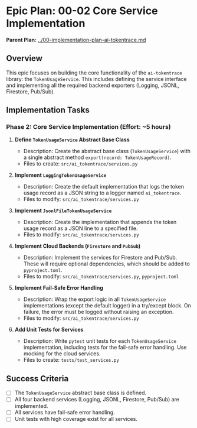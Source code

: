 # Epic Plan: 00-02 Core Service Implementation

**Parent Plan:** [../00-implementation-plan-ai-tokentrace.md](../00-implementation-plan-ai-tokentrace.md)

## Overview
This epic focuses on building the core functionality of the `ai-tokentrace` library: the `TokenUsageService`. This includes defining the service interface and implementing all the required backend exporters (Logging, JSONL, Firestore, Pub/Sub).

## Implementation Tasks

### Phase 2: Core Service Implementation (Effort: ~5 hours)
1.  **Define `TokenUsageService` Abstract Base Class**
    -   Description: Create the abstract base class (`TokenUsageService`) with a single abstract method `export(record: TokenUsageRecord)`.
    -   Files to create: `src/ai_tokentrace/services.py`

2.  **Implement `LoggingTokenUsageService`**
    -   Description: Create the default implementation that logs the token usage record as a JSON string to a logger named `ai_tokentrace`.
    -   Files to modify: `src/ai_tokentrace/services.py`

3.  **Implement `JsonlFileTokenUsageService`**
    -   Description: Create the implementation that appends the token usage record as a JSON line to a specified file.
    -   Files to modify: `src/ai_tokentrace/services.py`

4.  **Implement Cloud Backends (`Firestore` and `PubSub`)**
    -   Description: Implement the services for Firestore and Pub/Sub. These will require optional dependencies, which should be added to `pyproject.toml`.
    -   Files to modify: `src/ai_tokentrace/services.py`, `pyproject.toml`

5.  **Implement Fail-Safe Error Handling**
    -   Description: Wrap the export logic in all `TokenUsageService` implementations (except the default logger) in a try/except block. On failure, the error must be logged without raising an exception.
    -   Files to modify: `src/ai_tokentrace/services.py`

6.  **Add Unit Tests for Services**
    -   Description: Write `pytest` unit tests for each `TokenUsageService` implementation, including tests for the fail-safe error handling. Use mocking for the cloud services.
    -   Files to create: `tests/test_services.py`

## Success Criteria
- [ ] The `TokenUsageService` abstract base class is defined.
- [ ] All four backend services (Logging, JSONL, Firestore, Pub/Sub) are implemented.
- [ ] All services have fail-safe error handling.
- [ ] Unit tests with high coverage exist for all services.
